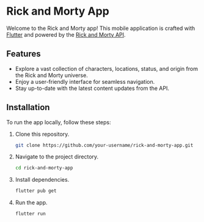 # Rick and Morty App

Welcome to the Rick and Morty app! This mobile application is crafted with [Flutter](https://flutter.dev/) and powered by the [Rick and Morty API](https://rickandmortyapi.com/).

<!--
## Download the App

[Download on the App Store](link_to_app_store)

[Get it on Google Play](link_to_play_store)

-->
## Features

- Explore a vast collection of characters, locations, status, and origin from the Rick and Morty universe.
- Enjoy a user-friendly interface for seamless navigation.
- Stay up-to-date with the latest content updates from the API.

## Installation

To run the app locally, follow these steps:

1. Clone this repository.
   ```bash
   git clone https://github.com/your-username/rick-and-morty-app.git
   ``````

2. Navigate to the project directory.
    ```bash
    cd rick-and-morty-app
    ```

3. Install dependencies.
    ```bash
    flutter pub get
    ``````

4. Run the app.
    ```bash
    flutter run
    ``````

